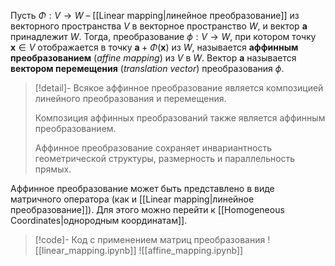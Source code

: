 
Пусть $\Phi: V \to W$ – [[Linear mapping|линейное преобразование]] из векторного пространства $V$ в векторное пространство $W$, и вектор $\mathbf a$ принадлежит $W$. Тогда, преобразование $\phi : V \to W$, при котором точку $\mathbf x ∈ V$ отображается в точку $\mathbf a + \Phi(\mathbf x)$ из $W$, называется **аффинным преобразованием** (*affine mapping*) из $V$ в $W$. Вектор $\mathbf a$ называется **вектором перемещения** (*translation vector*) преобразования $\phi$. 

>[!detail]-
> Всякое аффинное преобразование является композицией линейного преобразования и перемещения.
> 
> Композиция аффинных преобразований также является аффинным преобразованием.
> 
> Аффинное преобразование сохраняет инвариантность геометрической структуры, размерность и параллельность прямых. 

Аффинное преобразование может быть представлено в виде матричного оператора (как и [[Linear mapping|линейное преобразование]]). Для этого можно перейти к [[Homogeneous Coordinates|однородным координатам]].

>[!code]- Код с применением матриц преобразования
>![[linear_mapping.ipynb]] 
>![[affine_mapping.ipynb]] 
